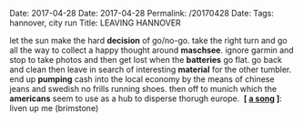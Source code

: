 Date: 2017-04-28
Date: 2017-04-28
Permalink: /20170428
Date: 
Tags: hannover, city run
Title: LEAVING HANNOVER
  
let the sun make the hard **decision** of go/no-go. take the right turn and go all the way to collect a happy thought around **maschsee**. ignore garmin and stop to take photos and then get lost when the **batteries** go flat. go back and clean then leave in search of interesting **material** for the other tumbler. end up **pumping** cash into the local economy by the means of chinese jeans and swedish no frills running shoes. then off to munich which the **americans** seem to use as a hub to disperse thorugh europe. 
**[ [a song](https://www.youtube.com/watch?v=zQQ4S2PJRSE&index=3&list=RD16LDaPxee7s) ]**: liven up me (brimstone)